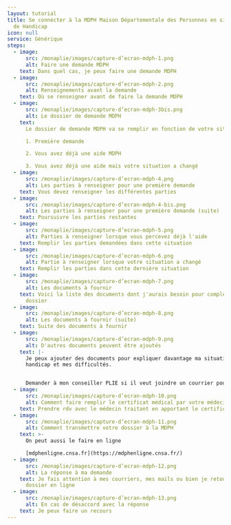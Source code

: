 ```yaml
---
layout: tutorial
title: Se connecter à la MDPH Maison Départementale des Personnes en situation
  de Handicap
icon: null
service: Générique
steps:
  - image:
      src: /monaplie/images/capture-d’ecran-mdph-1.png
      alt: Faire une demande MDPH
    text: Dans quel cas, je peux faire une demande MDPH
  - image:
      src: /monaplie/images/capture-d’ecran-mdph-2.png
      alt: Renseignements avant la demande
    text: Où se renseigner avant de faire la demande MDPH
  - image:
      src: /monaplie/images/capture-d’ecran-mdph-3bis.png
      alt: Le dossier de demande MDPH
    text:
      Le dossier de demande MDPH va se remplir en fonction de votre situation

      1. Première demande

      2. Vous avez déjà une aide MDPH

      3. Vous avez déjà une aide mais votre situation a changé
  - image:
      src: /monaplie/images/capture-d’ecran-mdph-4.png
      alt: Les parties à renseigner pour une première demande
    text: Vous devez renseigner les différentes parties
  - image:
      src: /monaplie/images/capture-d’ecran-mdph-4-bis.png
      alt: Les parties à renseigner pour une première demande (suite)
    text: Poursuivre les parties restantes
  - image:
      src: /monaplie/images/capture-d’ecran-mdph-5.png
      alt: Parties à renseigner lorsque vous percevez déjà l'aide
    text: Remplir les parties demandées dans cette situation
  - image:
      src: /monaplie/images/capture-d’ecran-mdph-6.png
      alt: Partie à renseigner lorsque votre situation a changé
    text: Remplir les parties dans cette dernière situation
  - image:
      src: /monaplie/images/capture-d’ecran-mdph-7.png
      alt: Les documents à fournir
    text: Voici la liste des documents dont j'aurais besoin pour compléter mon
      dossier
  - image:
      src: /monaplie/images/capture-d’ecran-mdph-8.png
      alt: Les documents à fournir (suite)
    text: Suite des documents à fournir
  - image:
      src: /monaplie/images/capture-d’ecran-mdph-9.png
      alt: D'autres documents peuvent être ajoutés
    text: |-
      Je peux ajouter des documents pour expliquer davantage ma situation, mon
      handicap et mes difficultés.


      Demander à mon conseiller PLIE si il veut joindre un courrier pour expliquer ma situation par rapport à l'emploi
  - image:
      src: /monaplie/images/capture-d’ecran-mdph-10.png
      alt: Comment faire remplir le certificat médical par votre médecin
    text: Prendre rdv avec le médecin traitant en apportant le certificat médical
  - image:
      src: /monaplie/images/capture-d’ecran-mdph-11.png
      alt: Comment transmettre votre dossier à la MDPH
    text: >-
      On peut aussi le faire en ligne 

      [mdphenligne.cnsa.fr](https://mdphenligne.cnsa.fr/)
  - image:
      src: /monaplie/images/capture-d’ecran-mdph-12.png
      alt: La réponse à ma demande
    text: Je fais attention à mes courriers, mes mails ou bien je retourne sur mon
      dossier en ligne
  - image:
      src: /monaplie/images/capture-d’ecran-mdph-13.png
      alt: En cas de désaccord avec la réponse
    text: Je peux faire un recours
---
```

